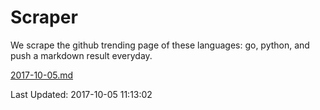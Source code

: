 # Scraper

We scrape the github trending page of these languages: go, python, and push a markdown result everyday.

[2017-10-05.md](https://github.com/borays/Scraper/blob/master/2017-10-05.md)

Last Updated: 2017-10-05 11:13:02